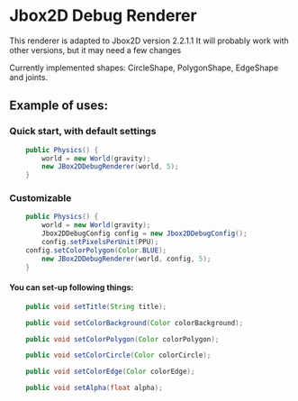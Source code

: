# Jbox2D Debug Renderer

This renderer is adapted to Jbox2D version 2.2.1.1
It will probably work with other versions, but it may need a few changes

Currently implemented shapes:
CircleShape,
PolygonShape,
EdgeShape
and joints.


## Example of uses:

### Quick start, with default settings
```java
    public Physics() {
        world = new World(gravity);
        new JBox2DDebugRenderer(world, 5);
    }
```
### Customizable
```java
    public Physics() {
        world = new World(gravity);
        Jbox2DDebugConfig config = new Jbox2DDebugConfig();
        config.setPixelsPerUnit(PPU);
	config.setColorPolygon(Color.BLUE);
        new JBox2DDebugRenderer(world, config, 5);
    }
```
#### You can set-up following things:
```java
    public void setTitle(String title);

    public void setColorBackground(Color colorBackground);

    public void setColorPolygon(Color colorPolygon);

    public void setColorCircle(Color colorCircle);

    public void setColorEdge(Color colorEdge);

    public void setAlpha(float alpha);
```
